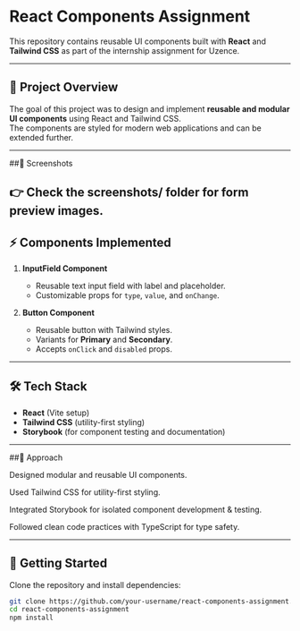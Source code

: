# React Components Assignment

This repository contains reusable UI components built with **React** and **Tailwind CSS** as part of the internship assignment for Uzence.

---

## 📌 Project Overview
The goal of this project was to design and implement **reusable and modular UI components** using React and Tailwind CSS.  
The components are styled for modern web applications and can be extended further.

---

##📸 Screenshots

👉 Check the screenshots/ folder for form preview images.
---

## ⚡ Components Implemented

1. **InputField Component**  
   - Reusable text input field with label and placeholder.  
   - Customizable props for `type`, `value`, and `onChange`.  

2. **Button Component**  
   - Reusable button with Tailwind styles.  
   - Variants for **Primary** and **Secondary**.  
   - Accepts `onClick` and `disabled` props.  

---

## 🛠️ Tech Stack
- **React** (Vite setup)  
- **Tailwind CSS** (utility-first styling)  
- **Storybook** (for component testing and documentation)  

---
##🎯 Approach

Designed modular and reusable UI components.

Used Tailwind CSS for utility-first styling.

Integrated Storybook for isolated component development & testing.

Followed clean code practices with TypeScript for type safety.

---
## 🚀 Getting Started

Clone the repository and install dependencies:

```bash
git clone https://github.com/your-username/react-components-assignment.git
cd react-components-assignment
npm install

